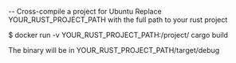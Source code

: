 -- Cross-compile a project for Ubuntu
Replace YOUR_RUST_PROJECT_PATH with the full path to your rust project

$ docker run -v YOUR_RUST_PROJECT_PATH:/project/ cargo build

The binary will be in YOUR_RUST_PROJECT_PATH/target/debug
